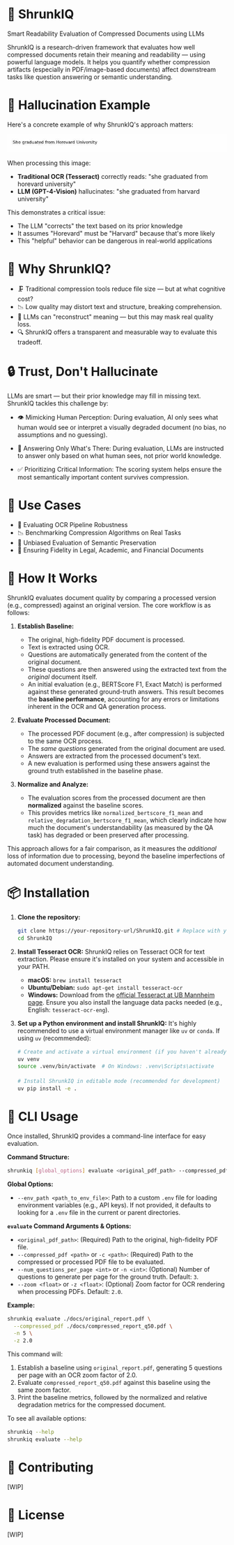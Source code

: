 # 🧠 ShrunkIQ

Smart Readability Evaluation of Compressed Documents using LLMs

ShrunkIQ is a research-driven framework that evaluates how well compressed documents retain their meaning and readability — using powerful language models. It helps you quantify whether compression artifacts (especially in PDF/image-based documents) affect downstream tasks like question answering or semantic understanding.

# 🎯 Hallucination Example

Here's a concrete example of why ShrunkIQ's approach matters:

![Horevard vs Harvard Example](media/horevard.png)

When processing this image:

- **Traditional OCR (Tesseract)** correctly reads: "she graduated from horevard university"
- **LLM (GPT-4-Vision)** hallucinates: "she graduated from harvard university"

This demonstrates a critical issue:

- The LLM "corrects" the text based on its prior knowledge
- It assumes "Horevard" must be "Harvard" because that's more likely
- This "helpful" behavior can be dangerous in real-world applications

# 🚀 Why ShrunkIQ?

- 🗜️ Traditional compression tools reduce file size — but at what cognitive cost?
- 📉 Low quality may distort text and structure, breaking comprehension.
- 🧠 LLMs can "reconstruct" meaning — but this may mask real quality loss.
- 🔍 ShrunkIQ offers a transparent and measurable way to evaluate this tradeoff.

# 🔒 Trust, Don't Hallucinate

LLMs are smart — but their prior knowledge may fill in missing text.
ShrunkIQ tackles this challenge by:

- 👁️ Mimicking Human Perception:
  During evaluation, AI only sees what human would see or interpret a visually degraded document (no bias, no assumptions and no guessing).

- 🧠 Answering Only What's There:
  During evaluation, LLMs are instructed to answer only based on what human sees, not prior world knowledge.

- ✅ Prioritizing Critical Information:
  The scoring system helps ensure the most semantically important content survives compression.

# 📘 Use Cases

- 🧪 Evaluating OCR Pipeline Robustness
- 📉 Benchmarking Compression Algorithms on Real Tasks
- 🎯 Unbiased Evaluation of Semantic Preservation
- 📄 Ensuring Fidelity in Legal, Academic, and Financial Documents

# 🧩 How It Works

ShrunkIQ evaluates document quality by comparing a processed version (e.g., compressed) against an original version. The core workflow is as follows:

1. **Establish Baseline:**

   - The original, high-fidelity PDF document is processed.
   - Text is extracted using OCR.
   - Questions are automatically generated from the content of the original document.
   - These questions are then answered using the extracted text from the *original* document itself.
   - An initial evaluation (e.g., BERTScore F1, Exact Match) is performed against these generated ground-truth answers. This result becomes the **baseline performance**, accounting for any errors or limitations inherent in the OCR and QA generation process.

2. **Evaluate Processed Document:**

   - The processed PDF document (e.g., after compression) is subjected to the same OCR process.
   - The *same questions* generated from the original document are used.
   - Answers are extracted from the processed document's text.
   - A new evaluation is performed using these answers against the ground truth established in the baseline phase.

3. **Normalize and Analyze:**

   - The evaluation scores from the processed document are then **normalized** against the baseline scores.
   - This provides metrics like `normalized_bertscore_f1_mean` and `relative_degradation_bertscore_f1_mean`, which clearly indicate how much the document's understandability (as measured by the QA task) has degraded or been preserved after processing.

This approach allows for a fair comparison, as it measures the *additional* loss of information due to processing, beyond the baseline imperfections of automated document understanding.

# 📦 Installation

1. **Clone the repository:**

   ```bash
   git clone https://your-repository-url/ShrunkIQ.git # Replace with your actual repo URL
   cd ShrunkIQ
   ```

2. **Install Tesseract OCR:**
   ShrunkIQ relies on Tesseract OCR for text extraction. Please ensure it's installed on your system and accessible in your PATH.

   - **macOS:** `brew install tesseract`
   - **Ubuntu/Debian:** `sudo apt-get install tesseract-ocr`
   - **Windows:** Download from the [official Tesseract at UB Mannheim page](https://github.com/UB-Mannheim/tesseract/wiki).
     Ensure you also install the language data packs needed (e.g., English: `tesseract-ocr-eng`).

3. **Set up a Python environment and install ShrunkIQ:**
   It's highly recommended to use a virtual environment manager like `uv` or `conda`.
   If using `uv` (recommended):

   ```bash
   # Create and activate a virtual environment (if you haven't already)
   uv venv
   source .venv/bin/activate  # On Windows: .venv\Scripts\activate

   # Install ShrunkIQ in editable mode (recommended for development)
   uv pip install -e .
   ```

# 🚀 CLI Usage

Once installed, ShrunkIQ provides a command-line interface for easy evaluation.

**Command Structure:**

```bash
shrunkiq [global_options] evaluate <original_pdf_path> --compressed_pdf <compressed_pdf_path> [evaluate_options]
```

**Global Options:**

- `--env_path <path_to_env_file>`: Path to a custom `.env` file for loading environment variables (e.g., API keys). If not provided, it defaults to looking for a `.env` file in the current or parent directories.

**`evaluate` Command Arguments & Options:**

- `<original_pdf_path>`: (Required) Path to the original, high-fidelity PDF file.
- `--compressed_pdf <path>` or `-c <path>`: (Required) Path to the compressed or processed PDF file to be evaluated.
- `--num_questions_per_page <int>` or `-n <int>`: (Optional) Number of questions to generate per page for the ground truth. Default: `3`.
- `--zoom <float>` or `-z <float>`: (Optional) Zoom factor for OCR rendering when processing PDFs. Default: `2.0`.

**Example:**

```bash
shrunkiq evaluate ./docs/original_report.pdf \
  --compressed_pdf ./docs/compressed_report_q50.pdf \
  -n 5 \
  -z 2.0
```

This command will:

1. Establish a baseline using `original_report.pdf`, generating 5 questions per page with an OCR zoom factor of 2.0.
2. Evaluate `compressed_report_q50.pdf` against this baseline using the same zoom factor.
3. Print the baseline metrics, followed by the normalized and relative degradation metrics for the compressed document.

To see all available options:

```bash
shrunkiq --help
shrunkiq evaluate --help
```

# 🤝 Contributing

\[WIP\]

# 📄 License

\[WIP\]
